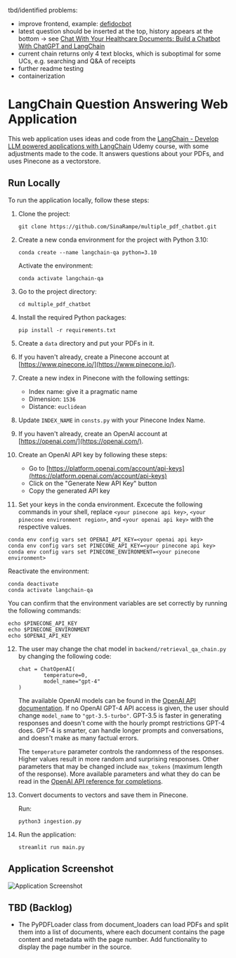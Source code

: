 tbd/identified problems: 
- improve frontend, example: [defidocbot](https://defidocbot.streamlit.app/)
- latest question should be inserted at the top, history appears at the bottom -> see [Chat With Your Healthcare Documents: Build a Chatbot With ChatGPT and LangChain](https://pub.towardsai.net/chat-with-your-healthcare-documents-build-a-chatbot-with-chatgpt-and-langchain-6b910eb6ca14)
- current chain returns only 4 text blocks, which is suboptimal for some UCs, e.g. searching and Q&A of receipts
- further readme testing
- containerization

# LangChain Question Answering Web Application

This web application uses ideas and code from the [LangChain - Develop LLM powered applications with LangChain](https://www.udemy.com/course/langchain/) Udemy course, with some adjustments made to the code. It answers questions about your PDFs, and uses Pinecone as a vectorstore.

## Run Locally

To run the application locally, follow these steps:

1. Clone the project:

   ```
   git clone https://github.com/SinaRampe/multiple_pdf_chatbot.git
   ```

2. Create a new conda environment for the project with Python 3.10:

   ```
   conda create --name langchain-qa python=3.10
   ```

   Activate the environment:

   ```
   conda activate langchain-qa
   ```

3. Go to the project directory:

   ```
   cd multiple_pdf_chatbot
   ```

4. Install the required Python packages:

   ```
   pip install -r requirements.txt
   ```

5. Create a `data` directory and put your PDFs in it.

6. If you haven't already, create a Pinecone account at [https://www.pinecone.io/](https://www.pinecone.io/).

7. Create a new index in Pinecone with the following settings:

   - Index name: give it a pragmatic name
   - Dimension: `1536`
   - Distance: `euclidean`

8. Update `INDEX_NAME` in `consts.py` with your Pinecone Index Name.

9. If you haven't already, create an OpenAI account at [https://openai.com/](https://openai.com/).

10. Create an OpenAI API key by following these steps:

    - Go to [https://platform.openai.com/account/api-keys](https://platform.openai.com/account/api-keys)
    - Click on the "Generate New API Key" button
    - Copy the generated API key

11. Set your keys in the conda environment. Excecute the following commands in your shell, replace `<your pinecone api key>`, `<your pinecone environment region>`, and `<your openai api key>` with the respective values.

   ```
   conda env config vars set OPENAI_API_KEY=<your openai api key>
   conda env config vars set PINECONE_API_KEY=<your pinecone api key>
   conda env config vars set PINECONE_ENVIRONMENT=<your pinecone environment>
   ```
   
   Reactivate the environment:

   ```
   conda deactivate
   conda activate langchain-qa
   ```

   You can confirm that the environment variables are set correctly by running the following commands:

   ```
   echo $PINECONE_API_KEY
   echo $PINECONE_ENVIRONMENT
   echo $OPENAI_API_KEY
   ```

12. The user may change the chat model in `backend/retrieval_qa_chain.py` by changing the following code:

    ```
    chat = ChatOpenAI(
            temperature=0,
            model_name="gpt-4"
    )
    ```

    The available OpenAI models can be found in the [OpenAI API documentation](https://platform.openai.com/docs/models). If no OpenAI GPT-4 API access is given, the user should change `model_name` to `"gpt-3.5-turbo"`. GPT-3.5 is faster in generating responses and doesn't come with the hourly prompt restrictions GPT-4 does. GPT-4 is smarter, can handle longer prompts and conversations, and doesn't make as many factual errors.  

    The `temperature` parameter controls the randomness of the responses. Higher values result in more random and surprising responses. Other parameters that may be changed include `max_tokens` (maximum length of the response). More available parameters and what they do can be read in the [OpenAI API reference for completions](https://platform.openai.com/docs/api-reference/completions).


13. Convert documents to vectors and save them in Pinecone.

    Run:

    ```
    python3 ingestion.py
    ```

14. Run the application:

    ```
    streamlit run main.py
    ```

## Application Screenshot

![Application Screenshot](https://github.com/SinaRampe/multiple_pdf_chatbot/blob/main/pics/app.png)

## TBD (Backlog)

- The PyPDFLoader class from document_loaders can load PDFs and split them into a list of documents, where each document contains the page content and metadata with the page number. Add functionality to display the page number in the source.
